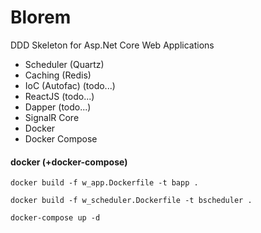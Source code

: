 # Blorem

DDD Skeleton for Asp.Net Core Web Applications

- Scheduler (Quartz)
- Caching (Redis)
- IoC (Autofac) (todo...)
- ReactJS (todo...)
- Dapper (todo...)
- SignalR Core
- Docker 
- Docker Compose

#### docker (+docker-compose)

```
docker build -f w_app.Dockerfile -t bapp .

docker build -f w_scheduler.Dockerfile -t bscheduler .

docker-compose up -d
```

